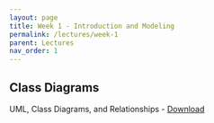 ```yaml
---
layout: page
title: Week 1 - Introduction and Modeling
permalink: /lectures/week-1
parent: Lectures
nav_order: 1
---
```


## Class Diagrams

UML, Class Diagrams, and Relationships - [Download](https://karthikv1392.github.io/cs6401_se/slides/L03_Class_Diagrams.pdf)

